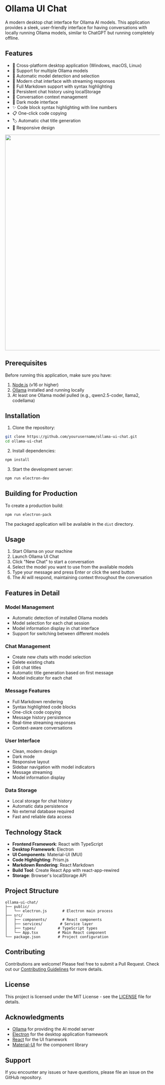 # Ollama UI Chat

A modern desktop chat interface for Ollama AI models. This application provides a sleek, user-friendly interface for having conversations with locally running Ollama models, similar to ChatGPT but running completely offline.

## Features

- 🚀 Cross-platform desktop application (Windows, macOS, Linux)
- 🤖 Support for multiple Ollama models
- 🔄 Automatic model detection and selection
- 💬 Modern chat interface with streaming responses
- 📝 Full Markdown support with syntax highlighting
- 💾 Persistent chat history using localStorage
- 🔄 Conversation context management
- 🎨 Dark mode interface
- ✨ Code block syntax highlighting with line numbers
- 📋 One-click code copying
- 🏷️ Automatic chat title generation
- 📱 Responsive design

<img src="https://github.com/user-attachments/assets/d172c7ba-a6b5-4bc1-b2cc-95c582693345" width="700">


## Prerequisites

Before running this application, make sure you have:

1. [Node.js](https://nodejs.org/) (v16 or higher)
2. [Ollama](https://ollama.ai/) installed and running locally
3. At least one Ollama model pulled (e.g., qwen2.5-coder, llama2, codellama)

## Installation

1. Clone the repository:
```bash
git clone https://github.com/yourusername/ollama-ui-chat.git
cd ollama-ui-chat
```

2. Install dependencies:
```bash
npm install
```

3. Start the development server:
```bash
npm run electron-dev
```

## Building for Production

To create a production build:

```bash
npm run electron-pack
```

The packaged application will be available in the `dist` directory.

## Usage

1. Start Ollama on your machine
2. Launch Ollama UI Chat
3. Click "New Chat" to start a conversation
4. Select the model you want to use from the available models
5. Type your message and press Enter or click the send button
6. The AI will respond, maintaining context throughout the conversation

## Features in Detail

### Model Management
- Automatic detection of installed Ollama models
- Model selection for each chat session
- Model information display in chat interface
- Support for switching between different models

### Chat Management
- Create new chats with model selection
- Delete existing chats
- Edit chat titles
- Automatic title generation based on first message
- Model indicator for each chat

### Message Features
- Full Markdown rendering
- Syntax highlighted code blocks
- One-click code copying
- Message history persistence
- Real-time streaming responses
- Context-aware conversations

### User Interface
- Clean, modern design
- Dark mode
- Responsive layout
- Sidebar navigation with model indicators
- Message streaming
- Model information display

### Data Storage
- Local storage for chat history
- Automatic data persistence
- No external database required
- Fast and reliable data access

## Technology Stack

- **Frontend Framework**: React with TypeScript
- **Desktop Framework**: Electron
- **UI Components**: Material-UI (MUI)
- **Code Highlighting**: Prism.js
- **Markdown Rendering**: React Markdown
- **Build Tool**: Create React App with react-app-rewired
- **Storage**: Browser's localStorage API

## Project Structure

```
ollama-ui-chat/
├── public/
│   └── electron.js       # Electron main process
├── src/
│   ├── components/       # React components
│   ├── services/        # Service layer
│   ├── types/          # TypeScript types
│   └── App.tsx         # Main React component
└── package.json        # Project configuration
```

## Contributing

Contributions are welcome! Please feel free to submit a Pull Request. Check out our [Contributing Guidelines](CONTRIBUTING.md) for more details.

## License

This project is licensed under the MIT License - see the [LICENSE](LICENSE) file for details.

## Acknowledgments

- [Ollama](https://ollama.ai/) for providing the AI model server
- [Electron](https://www.electronjs.org/) for the desktop application framework
- [React](https://reactjs.org/) for the UI framework
- [Material-UI](https://mui.com/) for the component library

## Support

If you encounter any issues or have questions, please file an issue on the GitHub repository.
